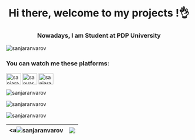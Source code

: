 <h1 align="center">Hi there, welcome to my projects !👌</h1>
<h3 align="center">Nowadays, I am Student at PDP University</h3>

<p align="left"> <img src="https://komarev.com/ghpvc/?username=sanjaranvarov&label=Profile%20views&color=0e75b6&style=flat" alt="sanjaranvarov" /> </p>

<h3 align="left">You can watch me these platforms:</h3>
<p align="left">
<a href="https://twitter.com/sanjaranvarovs" target="blank"><img align="center" src="https://raw.githubusercontent.com/rahuldkjain/github-profile-readme-generator/master/src/images/icons/Social/twitter.svg" alt="sanjaranvarovs" height="30" width="40" /></a>
<a href="https://linkedin.com/in/sanjaranvarovs" target="blank"><img align="center" src="https://raw.githubusercontent.com/rahuldkjain/github-profile-readme-generator/master/src/images/icons/Social/linked-in-alt.svg" alt="sanvaranjarovs" height="30" width="40" /></a>
<a href="https://www.youtube.com/@sanjaranvarovs?sub_confirmation=1" target="blank"><img align="center" src="https://raw.githubusercontent.com/rahuldkjain/github-profile-readme-generator/master/src/images/icons/Social/youtube.svg" alt="sanjaranvarovs" height="30" width="40" /></a>
</p>
<p><img align="center" src="https://github-readme-stats.vercel.app/api?username=sanjaranvarov&show_icons=true&locale=en" alt="sanjaranvarov" /></p>


<p><img align="center" src="https://github-readme-stats.vercel.app/api/top-langs?username=sanjaranvarov&show_icons=true&locale=en&layout=compact" alt="sanjaranvarov" /></p>

<p><img align="center" src="https://github-readme-streak-stats.herokuapp.com/?user=sanjaranvarov&" alt="sanjaranvarov" /></p>

| <a<img align="center" src="https://github-readme-stats.vercel.app/api?username=sanjaranvarov&show_icons=true&locale=en" alt="sanjaranvarov" /></a> | <a href="https://github.com/sanjaranvarov/github-readme-stats"><img align="center" src="https://github-readme-stats.vercel.app/api/top-langs/?username=sanjaranvarov&layout=compact&theme=buefy&hide_border=true" /></a> |
| ------------- | ------------- |


